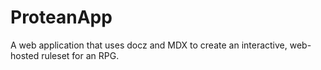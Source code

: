 # ProteanApp
A web application that uses docz and MDX to create an interactive, web-hosted ruleset for an RPG.
